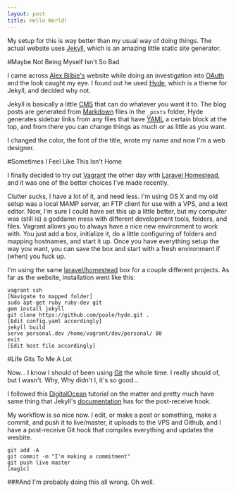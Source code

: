 ```yaml
---
layout: post
title: Hello World!
---
```


My setup for this is way better than my usual way of doing things. The actual website uses [Jekyll](http://jekyllrb.com/), which is an amazing little static site generator. 

#Maybe Not Being Myself Isn't So Bad

I came across [Alex Bilbie's](http://alexbilbie.com/) website while doing an investigation into [OAuth](http://alexbilbie.com/2015/04/oauth-open-redirector-attack/) and the look caught my eye. I found out he used [Hyde](http://hyde.getpoole.com/), which is a theme for Jekyll, and decided why not.

Jekyll is basically a little [CMS](https://wordpress.org/) that can do whatever you want it to. The blog posts are generated from [Markdown](http://daringfireball.net/projects/markdown/) files in the `_posts` folder, Hyde generates sidebar links from any files that have [YAML](http://yaml.org/) a certain block at the top, and from there you can change things as much or as little as you want.

I changed the color, the font of the title, wrote my name and now I'm a web designer.

#Sometimes I Feel Like This Isn't Home

I finally decided to try out [Vagrant](https://www.vagrantup.com/) the other day with [Laravel Homestead](http://laravel.com/docs/5.0/homestead), and it was one of the better choices I've made recently.

Clutter sucks, I have a lot of it, and need less. I'm using OS X and my old setup was a local MAMP server, an FTP client for use with a VPS, and a text editor. Now, I'm sure I could have set this up a little better, but my computer was (still is) a goddamn mess with different development tools, folders, and files. Vagrant allows you to always have a nice new environment to work with. You just add a box, initialize it, do a little configuring of folders and mapping hostnames, and start it up. Once you have everything setup the way you want, you can save the box and start with a fresh environment if (when) you fuck up.

I'm using the same [laravel/homestead](https://atlas.hashicorp.com/laravel/boxes/homestead) box for a couple different projects. As far as the website, installation went like this:

    vagrant ssh
    [Navigate to mapped folder]
    sudo apt-get ruby ruby-dev git
    gem install jekyll
    git clone https://github.com/poole/hyde.git .
    [Edit config.yaml accordingly]
    jekyll build
    serve personal.dev /home/vagrant/dev/personal/ 80
    exit
    [Edit host file accordingly]


#Life Gits To Me A Lot

Now... I know I should of been using [Git](http://git-scm.com/) the whole time. I really should of, but I wasn't. Why, Why didn't I, it's so good...

I followed this [DigitalOcean](https://www.digitalocean.com/community/tutorials/how-to-set-up-automatic-deployment-with-git-with-a-vps) tutorial on the matter and pretty much have same thing that Jekyll's [documentation](http://jekyllrb.com/docs/deployment-methods/#git-post-receive-hook) has for the post-receive hook.

My workflow is so nice now. I edit, or make a post or something, make a commit, and push it to live/master, it uploads to the VPS and Github, and I have a post-receive Git hook that compiles everything and updates the wesbite.

    git add -A
    git commit -m "I'm making a commitment"
    git push live master
    [magic]

###And I'm probably doing this all wrong. Oh well.
